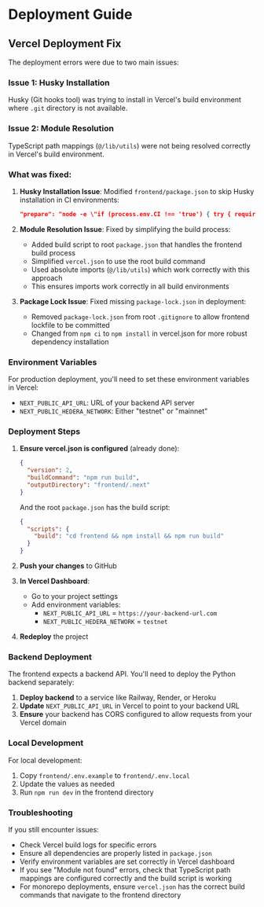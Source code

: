# Deployment Guide

## Vercel Deployment Fix

The deployment errors were due to two main issues:

### Issue 1: Husky Installation
Husky (Git hooks tool) was trying to install in Vercel's build environment where `.git` directory is not available.

### Issue 2: Module Resolution
TypeScript path mappings (`@/lib/utils`) were not being resolved correctly in Vercel's build environment.

### What was fixed:

1. **Husky Installation Issue**: Modified `frontend/package.json` to skip Husky installation in CI environments:
   ```json
   "prepare": "node -e \"if (process.env.CI !== 'true') { try { require('husky').install() } catch (e) {} }\""
   ```

2. **Module Resolution Issue**: Fixed by simplifying the build process:
   - Added build script to root `package.json` that handles the frontend build process
   - Simplified `vercel.json` to use the root build command
   - Used absolute imports (`@/lib/utils`) which work correctly with this approach
   - This ensures imports work correctly in all build environments

3. **Package Lock Issue**: Fixed missing `package-lock.json` in deployment:
   - Removed `package-lock.json` from root `.gitignore` to allow frontend lockfile to be committed
   - Changed from `npm ci` to `npm install` in vercel.json for more robust dependency installation

### Environment Variables

For production deployment, you'll need to set these environment variables in Vercel:

- `NEXT_PUBLIC_API_URL`: URL of your backend API server
- `NEXT_PUBLIC_HEDERA_NETWORK`: Either "testnet" or "mainnet"

### Deployment Steps

1. **Ensure vercel.json is configured** (already done):
   ```json
   {
     "version": 2,
     "buildCommand": "npm run build",
     "outputDirectory": "frontend/.next"
   }
   ```

   And the root `package.json` has the build script:
   ```json
   {
     "scripts": {
       "build": "cd frontend && npm install && npm run build"
     }
   }
   ```

2. **Push your changes** to GitHub

3. **In Vercel Dashboard**:
   - Go to your project settings
   - Add environment variables:
     - `NEXT_PUBLIC_API_URL` = `https://your-backend-url.com`
     - `NEXT_PUBLIC_HEDERA_NETWORK` = `testnet`

4. **Redeploy** the project

### Backend Deployment

The frontend expects a backend API. You'll need to deploy the Python backend separately:

1. **Deploy backend** to a service like Railway, Render, or Heroku
2. **Update** `NEXT_PUBLIC_API_URL` in Vercel to point to your backend URL
3. **Ensure** your backend has CORS configured to allow requests from your Vercel domain

### Local Development

For local development:
1. Copy `frontend/.env.example` to `frontend/.env.local`
2. Update the values as needed
3. Run `npm run dev` in the frontend directory

### Troubleshooting

If you still encounter issues:
- Check Vercel build logs for specific errors
- Ensure all dependencies are properly listed in `package.json`
- Verify environment variables are set correctly in Vercel dashboard
- If you see "Module not found" errors, check that TypeScript path mappings are configured correctly and the build script is working
- For monorepo deployments, ensure `vercel.json` has the correct build commands that navigate to the frontend directory
